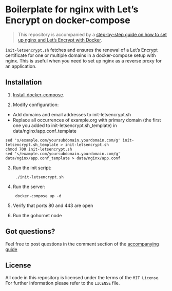 # Boilerplate for nginx with Let’s Encrypt on docker-compose

> This repository is accompanied by a [step-by-step guide on how to
set up nginx and Let’s Encrypt with Docker](https://medium.com/@pentacent/nginx-and-lets-encrypt-with-docker-in-less-than-5-minutes-b4b8a60d3a71).

`init-letsencrypt.sh` fetches and ensures the renewal of a Let’s
Encrypt certificate for one or multiple domains in a docker-compose
setup with nginx.
This is useful when you need to set up nginx as a reverse proxy for an
application.

## Installation
1. [Install docker-compose](https://docs.docker.com/compose/install/#install-compose).

2. Modify configuration:
- Add domains and email addresses to init-letsencrypt.sh
- Replace all occurrences of example.org with primary domain (the first one you added to init-letsencrypt.sh_template) in data/nginx/app.conf_template
```
sed 's/example.com/yoursubdomain.yourdomain.com/g' init-letsencrypt.sh_template > init-letsencrypt.sh
chmod 700 init-letsencrypt.sh
sed 's/example.com/yoursubdomain.yourdomain.com/g' data/nginx/app.conf_template > data/nginx/app.conf

```

3. Run the init script:

        ./init-letsencrypt.sh

4. Run the server:

        docker-compose up -d
        
5. Verify that ports 80 and 443 are open
6. Run the gohornet node 

## Got questions?
Feel free to post questions in the comment section of the [accompanying guide](https://medium.com/@pentacent/nginx-and-lets-encrypt-with-docker-in-less-than-5-minutes-b4b8a60d3a71)

## License
All code in this repository is licensed under the terms of the `MIT License`. For further information please refer to the `LICENSE` file.
